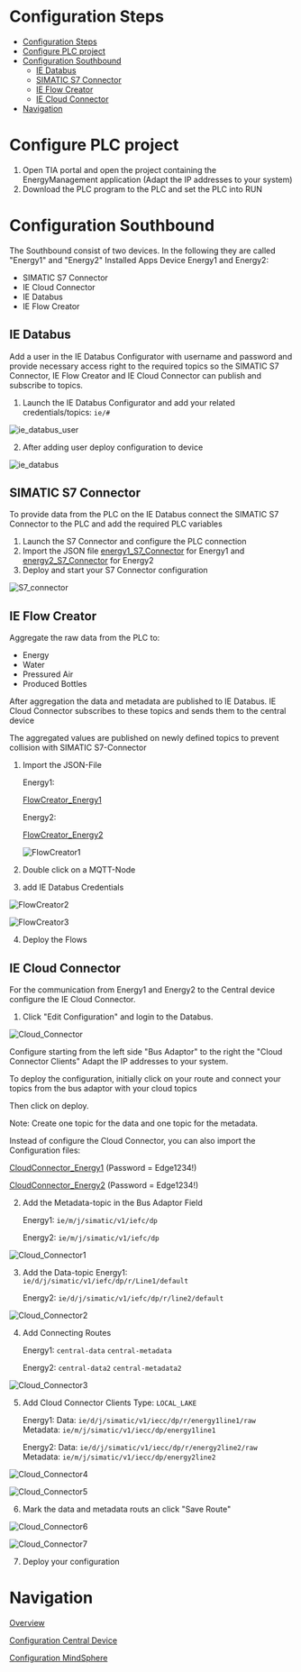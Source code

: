 # Configuration Steps
- [Configuration Steps](#configuration-steps)
- [Configure PLC project](#configure-plc-project)
- [Configuration Southbound](#configuration-southbound)
  - [IE Databus](#ie-databus)
  - [SIMATIC S7 Connector](#simatic-s7-connector)
  - [IE Flow Creator](#ie-flow-creator)
  - [IE Cloud Connector](#ie-cloud-connector)
- [Navigation](#navigation)
  

# Configure PLC project

1. Open TIA portal and open the project containing the EnergyManagement application (Adapt the IP addresses to your system)
2. Download the PLC program to the PLC and set the PLC into RUN
   

# Configuration Southbound 

The Southbound consist of two devices. In the following they are called "Energy1" and "Energy2"
Installed Apps Device Energy1 and Energy2: 
  - SIMATIC S7 Connector
  - IE Cloud Connector
  - IE Databus
  - IE Flow Creator

## IE Databus

Add a user in the IE Databus Configurator with username and password and provide necessary access right to the required topics so the SIMATIC S7 Connector, IE Flow Creator and IE Cloud Connector can publish and subscribe to topics.

1. Launch the IE Databus Configurator and add your related credentials/topics:
`ie/#`

  ![ie_databus_user](graphics/IE_Databus_User.png)

2. After adding user deploy configuration to device

  ![ie_databus](graphics/IE_Databus.png)


## SIMATIC S7 Connector

To provide data from the PLC on the IE Databus connect the SIMATIC S7 Connector to the PLC and add the required PLC variables

1. Launch the S7 Connector and configure the PLC connection 
2. Import the JSON file [energy1_S7_Connector](../src/Device_Energy1/energy1_S7_Connector.json) for Energy1 and [energy2_S7_Connector](../src/Cevice_Energy2/energy2_S7_Connector.json) for Energy2 
3. Deploy and start your S7 Connector configuration

  ![S7_connector](graphics/S7_Connector.png)

## IE Flow Creator

Aggregate the raw data from the PLC to:
- Energy
- Water
- Pressured Air
- Produced Bottles 

After aggregation the data and metadata are published to IE Databus. IE Cloud Connector subscribes to these topics and sends them to the central device 

The aggregated values are published on newly defined topics to prevent collision with SIMATIC S7-Connector

1. Import the JSON-File
  
    Energy1:

    [FlowCreator_Energy1](../src/Device_Energy1/FlowCreator_Energy1.json)

    Energy2:

    [FlowCreator_Energy2](../src/Cevice_Energy2/FlowCreator_Energy2.json)
  
    
    ![FlowCreator1](graphics/Flow_Creator1.png)

2. Double click on a MQTT-Node  
3. add IE Databus Credentials
  
  ![FlowCreator2](graphics/Flow_Creator2.png)
  
    
  ![FlowCreator3](graphics/Flow_Creator3.png)

4. Deploy the Flows

## IE Cloud Connector

For the communication from Energy1 and Energy2 to the Central device configure the IE Cloud Connector.

1. Click "Edit Configuration" and login to the Databus.

  ![Cloud_Connector](graphics/Cloud_Connector_Login.png)

Configure starting from the left side "Bus Adaptor" to the right the "Cloud Connector Clients" Adapt the IP addresses to your system.

To deploy the configuration, initially click on your route and connect your topics from the bus adaptor with your cloud topics 

Then click on deploy.

Note: Create one topic for the data and one topic for the metadata. 

Instead of configure the Cloud Connector, you can also import the Configuration files:

[CloudConnector_Energy1](../src/Device_Energy1/CloudConnector_Energy1.json) (Password = Edge1234!)

[CloudConnector_Energy2](../src/Cevice_Energy2/CloudConnector_Energy2.json) (Password = Edge1234!)

2. Add the Metadata-topic in the Bus Adaptor Field

    Energy1:
    `ie/m/j/simatic/v1/iefc/dp`
  
    Energy2:
   `ie/m/j/simatic/v1/iefc/dp` 
  
      
  ![Cloud_Connector1](graphics/Cloud_Connector_Topic2.png)
  
3. Add the Data-topic
   Energy1:
   `ie/d/j/simatic/v1/iefc/dp/r/Line1/default`
  
   Energy2:
   `ie/d/j/simatic/v1/iefc/dp/r/line2/default`
    
  ![Cloud_Connector2](graphics/Cloud_Connector_Topic1.png)

4. Add Connecting Routes
  
   Energy1:
   `central-data` 
   `central-metadata`
  
   Energy2:
   `central-data2`
   `central-metadata2`
  
    
  ![Cloud_Connector3](graphics/Cloud_Connector_Route.png)

5. Add Cloud Connector Clients
  Type: `LOCAL_LAKE`
  
   Energy1:
   Data: `ie/d/j/simatic/v1/iecc/dp/r/energy1line1/raw`
   Metadata: `ie/m/j/simatic/v1/iecc/dp/energy1line1`
  
   Energy2:
   Data: `ie/d/j/simatic/v1/iecc/dp/r/energy2line2/raw`
   Metadata: `ie/m/j/simatic/v1/iecc/dp/energy2line2`
  
    
  ![Cloud_Connector4](graphics/Cloud_Connector_Client1.png)
    
      
  ![Cloud_Connector5](graphics/Cloud_Connector_Client2.png)

6. Mark the data and metadata routs an click "Save Route" 
      
        
  ![Cloud_Connector6](graphics/Cloud_Connector_Route1.png)
    
      
  ![Cloud_Connector7](graphics/Cloud_Connector_Route2.png)

7. Deploy your configuration





# Navigation

[Overview](../README.md)

[Configuration Central Device](install_Device_Northbound.md)

[Configuration MindSphere](install_MindSphere.md)

